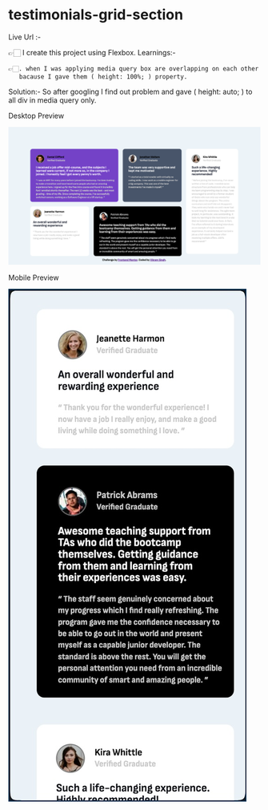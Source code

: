 # testimonials-grid-section

Live Url :- 

👉🏻 I create this project using Flexbox.
Learnings:-

    👉🏻. when I was applying media query box are overlapping on each other
       bacause I gave them ( height: 100%; ) property.
       
Solution:-  So after googling I find out problem
             and gave ( height: auto; ) to all div in media query only.

Desktop Preview

![Image](https://github.com/Vikram-Singh51/testimonials-grid-section/blob/3669046964df4fe92226810683095509a6f97f5a/images/Desktop_preview.png)

Mobile Preview

![Image](https://github.com/Vikram-Singh51/testimonials-grid-section/blob/3669046964df4fe92226810683095509a6f97f5a/images/Mobile_Preview.jpg)
      
     

